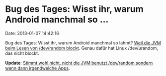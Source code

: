 Bug des Tages: Wisst ihr, warum Android manchmal so \...
========================================================

Date: 2013-01-07 14:42:16

Bug des Tages: Wisst ihr, warum Android manchmal so lahmt? [Weil die JVM
beim Lesen von /dev/random
blockt](http://forum.xda-developers.com/showthread.php?t=1987032&nocache=1).
Genau dafür hat Linux /dev/urandom, das nicht blockt.

**Update**: [Stimmt wohl nicht, nicht die JVM benutzt /dev/random
sondern wenn dann irgendwelche
Apps](https://code.google.com/p/android/issues/detail?id=42265).
